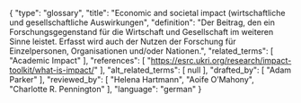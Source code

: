 {
    "type": "glossary",
    "title": "Economic and societal impact (wirtschaftliche und gesellschaftliche Auswirkungen",
    "definition": "Der Beitrag, den ein Forschungsgegenstand für die Wirtschaft und Gesellschaft im weiteren Sinne leistet. Erfasst wird auch der Nutzen der Forschung für Einzelpersonen, Organisationen und/oder Nationen.",
    "related_terms": [
        "Academic Impact"
    ],
    "references": [
        "https://esrc.ukri.org/research/impact-toolkit/what-is-impact/"
    ],
    "alt_related_terms": [
        null
    ],
    "drafted_by": [
        "Adam Parker"
    ],
    "reviewed_by": [
        "Helena Hartmann",
        "Aoife O’Mahony",
        "Charlotte R. Pennington"
    ],
    "language": "german"
}
